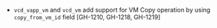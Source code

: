 * `vcd_vapp_vm` and `vcd_vm` add support for VM Copy operation by using `copy_from_vm_id` field
  [GH-1210, GH-1218, GH-1219]

